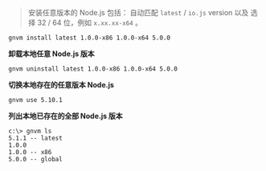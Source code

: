> 安装任意版本的 Node.js 包括： 自动匹配 `latest` / `io.js` version 以及 选择 32 / 64 位，例如 `x.xx.xx-x64` 。

```
gnvm install latest 1.0.0-x86 1.0.0-x64 5.0.0
```

**卸载本地任意 Node.js 版本**

```
gnvm uninstall latest 1.0.0-x86 1.0.0-x64 5.0.0
```

**切换本地存在的任意版本 Node.js**

```
gnvm use 5.10.1
```

**列出本地已存在的全部 Node.js 版本**

```
c:\> gnvm ls
5.1.1 -- latest
1.0.0
1.0.0 -- x86
5.0.0 -- global
```